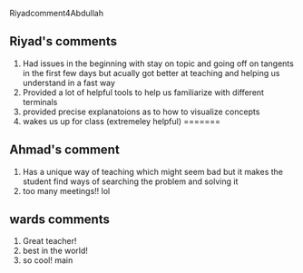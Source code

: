  Riyadcomment4Abdullah
## Riyad's comments

1. Had issues in the beginning with stay on topic and going off on tangents in the first few days but acually got better at teaching and helping us understand in a fast way
2. Provided a lot of helpful tools to help us familiarize with different terminals 
3. provided precise explanatoions as to how to visualize concepts
4. wakes us up for class (extremeley helpful)
=======


## Ahmad's comment

1. Has a unique way of teaching which might seem bad but it makes the student find ways of searching the problem and solving it
2. too many meetings!! lol


## wards comments 
1. Great teacher!
2. best in the world!
3. so cool!
 main
